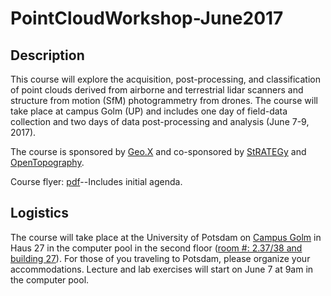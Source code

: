 # PointCloudWorkshop-June2017

## Description
This course will explore the acquisition, post-processing, and classification of point clouds derived from airborne and terrestrial lidar scanners and structure from motion (SfM) photogrammetry from drones. The course will take place at campus Golm (UP) and includes one day of field-data collection and two days of data post-processing and analysis (June 7-9, 2017).

The course is sponsored by <a href="http://www.geo-x.net/koordinierungsplattform-geox/">Geo.X</a> and co-sponsored by <a href="http://www.irtg-strategy.de">StRATEGy</a> and <a href="http://www.opentopography.org/">OpenTopography</a>.

Course flyer: <a href ="https://drive.google.com/file/d/0B2YW8UjIIMEhSmpEOU1qZUpuZUE/view?usp=sharing">pdf</a>--Includes initial agenda.

## Logistics
The course will take place at the University of Potsdam on <a href="https://www.google.de/maps/place/Karl-Liebknecht-Stra%C3%9Fe+24,+14476+Potsdam/">Campus Golm</a> in Haus 27 in the computer pool in the second floor (<a href="http://www.uni-potsdam.de/db/zeik-portal/gm/lageplan-up.php?komplex=2">room #: 2.37/38 and building 27</a>). For those of you traveling to Potsdam, please organize your accommodations. Lecture and lab exercises will start on June 7 at 9am in the computer pool.

